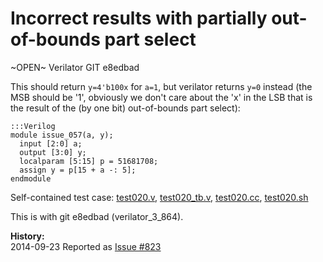 
Incorrect results with partially out-of-bounds part select
==========================================================

~OPEN~ Verilator GIT e8edbad

This should return `y=4'b100x` for `a=1`, but verilator returns `y=0` instead
(the MSB should be '1', obviously we don't care about the 'x' in the LSB that
is the result of the (by one bit) out-of-bounds part select):

    :::Verilog
    module issue_057(a, y);
      input [2:0] a;
      output [3:0] y;
      localparam [5:15] p = 51681708;
      assign y = p[15 + a -: 5];
    endmodule

Self-contained test case:
[test020.v](http://svn.clifford.at/handicraft/2014/verilatortest/test020.v),
[test020_tb.v](http://svn.clifford.at/handicraft/2014/verilatortest/test020_tb.v),
[test020.cc](http://svn.clifford.at/handicraft/2014/verilatortest/test020.cc),
[test020.sh](http://svn.clifford.at/handicraft/2014/verilatortest/test020.sh)

This is with git e8edbad (verilator_3_864).

**History:**  
2014-09-23 Reported as [Issue #823](http://www.veripool.org/issues/823-Verilator-Incorrect-results-with-partially-out-of-bounds-part-select)
